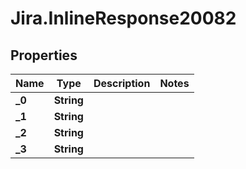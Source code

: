 # Jira.InlineResponse20082

## Properties

Name | Type | Description | Notes
------------ | ------------- | ------------- | -------------
**_0** | **String** |  | 
**_1** | **String** |  | 
**_2** | **String** |  | 
**_3** | **String** |  | 



